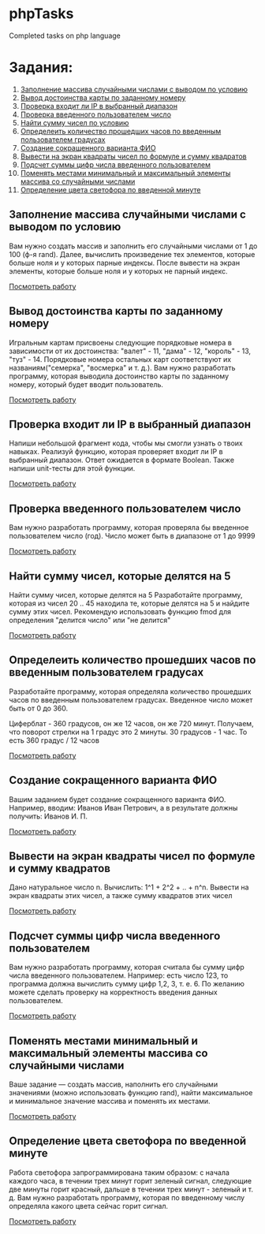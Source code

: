 # phpTasks
Completed tasks on php language

# Задания:
1. [Заполнение массива случайными числами с выводом по условию](#Заполнение-массива-случайными-числами-с-выводом-по-условию)
0. [Вывод достоинства карты по заданному номеру](#Вывод-достоинства-карты-по-заданному-номеру)
0. [Проверка входит ли IP в выбранный диапазон](#Проверка-входит-ли-IP-в-выбранный-диапазон)
0. [Проверка введенного пользователем число](#Проверка-введенного-пользователем-число)
0. [Найти сумму чисел по условию](#Найти-сумму-чисел-по-условию)
0. [Определеить количество прошедших часов по введенным пользователем градусах](#Определеить-количество-прошедших-часов-по-введенным-пользователем-градусах)
0. [Создание сокращенного варианта ФИО](#Создание-сокращенного-варианта-ФИО)
0. [Вывести на экран квадраты чисел по формуле и сумму квадратов](#Вывести-на-экран-квадраты-чисел-по-формуле-и-сумму-квадратов)
0. [Подсчет суммы цифр числа введенного пользователем](#Подсчет-суммы-цифр-числа-введенного-пользователем)
0. [Поменять местами минимальный и максимальный элементы массива со случайными числами](#Поменять-местами-минимальный-и-максимальный-элементы-массива-со-случайными-числами)
0. [Определение цвета светофора по введенной минуте](#Определение-цвета-светофора-по-введенной-минуте)

## Заполнение массива случайными числами с выводом по условию
Вам нужно создать массив и заполнить его случайными числами от 1 до 100 (ф-я rand). 
Далее, вычислить произведение тех элементов, которые больше ноля и у которых парные индексы. 
После вывести на экран элементы, которые больше ноля и у которых не парный индекс.

[Посмотреть работу](EvenIndexesFilterArray.php)
## Вывод достоинства карты по заданному номеру
Игральным картам присвоены следующие порядковые номера в зависимости от их достоинства: 
"валет" - 11, "дама" - 12, "король" - 13, "туз" - 14. 
Порядковые номера остальных карт соответствуют их названиям("семерка", "восмерка" и т. д.). 
Вам нужно разработать программу, которая выводила достоинство карты по заданному номеру, 
который будет вводит пользователь.

[Посмотреть работу](cardValue.php)
## Проверка входит ли IP в выбранный диапазон
Напиши небольшой фрагмент кода, чтобы мы смогли узнать о твоих навыках.
Реализуй функцию, которая проверяет входит ли IP в выбранный диапазон. 
Ответ ожидается в формате Boolean. Также напиши unit-тесты для этой функции. 

[Посмотреть работу](isIpInRange.php)
## Проверка введенного пользователем число
Вам нужно разработать программу, которая проверяла бы введенное пользователем число (год). 
Число может быть в диапазоне от 1 до 9999

[Посмотреть работу](isLeapYear.php)
## Найти сумму чисел, которые делятся на 5
Найти сумму чисел, которые делятся на 5
Разработайте программу, которая из чисел 20 .. 45 
находила те, которые делятся на 5 и найдите сумму этих чисел. 
Рекомендую использовать функцию fmod для определения "делится число" или "не делится"

[Посмотреть работу](numbersDivisibleByNumber.php)
## Определеить количество прошедших часов по введенным пользователем градусах
Разработайте программу, которая определяла количество прошедших 
часов по введенным пользователем градусах. Введенное число может быть от 0 до 360.

Циферблат - 360 градусов, он же 12 часов, он же 720 минут. 
Получаем, что поворот стрелки на 1 градус это 2 минуты.
30 градусов - 1 час. То есть 360 градус / 12 часов

[Посмотреть работу](pastHours.php)
## Создание сокращенного варианта ФИО
Вашим заданием будет создание сокращенного варианта ФИО.
Например, вводим: Иванов Иван Петрович, а в результате должны получить: Иванов И. П.

[Посмотреть работу](shortFIO.php)
## Вывести на экран квадраты чисел по формуле и сумму квадратов
Дано натуральное число n. Вычислить: 1^1 + 2^2 + .. + n^n. 
Вывести на экран квадраты этих чисел, а также сумму квадратов этих чисел

[Посмотреть работу](squaresOfNumbers.php)
## Подсчет суммы цифр числа введенного пользователем
Вам нужно разработать программу, которая считала бы сумму цифр числа введенного пользователем. 
Например: есть число 123, то программа должна вычислить сумму цифр 1,2, 3, т. е. 6.
По желанию можете сделать проверку на корректность введения данных пользователем.

[Посмотреть работу](sumOfNumbers.php)
## Поменять местами минимальный и максимальный элементы массива со случайными числами
Ваше задание — создать массив, наполнить его случайными значениями 
(можно использовать функцию rand), найти максимальное и минимальное значение массива 
и поменять их местами.

[Посмотреть работу](swapMinAndMaxOfArray.php)
## Определение цвета светофора по введенной минуте
Работа светофора запрограммирована таким образом: с начала каждого часа, в течении трех минут горит 
зеленый сигнал, следующие две минуты горит красный, дальше в течении трех минут - зеленый и т. д. 
Вам нужно разработать программу, которая по введенному числу определяла какого цвета сейчас горит сигнал.

[Посмотреть работу](trafficLight.php)
